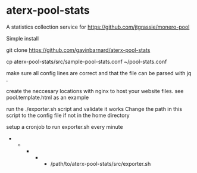 # aterx-pool-stats
A statistics collection service for https://github.com/jtgrassie/monero-pool

Simple install

git clone https://github.com/gavinbarnard/aterx-pool-stats

cp aterx-pool-stats/src/sample-pool-stats.conf ~/pool-stats.conf

make sure all config lines are correct and that the file can be parsed with jq .

create the neccesary locations with nginx to host your website files.
see pool.template.html as an example

run the ./exporter.sh script and validate it works
Change the path in this script to the config file if not
in the home directory

setup a cronjob to run exporter.sh every minute

* * * * * /path/to/aterx-pool-stats/src/exporter.sh